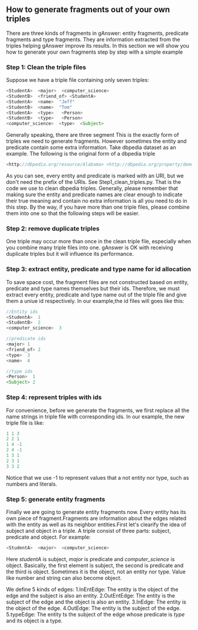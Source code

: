 ## How to generate fragments out of your own triples
There are three kinds of fragments in gAnswer: entity fragments, predicate fragments and type fragments. They are information extracted from the triples helping gAnswer improve its results. In this section we will show you how to generate your own fragments step by step with a simple example

### Step 1: Clean the triple files
Suppose we have a triple file containing only seven triples:
```java
<StudentA>  <major>  <computer_science>
<StudentB>  <friend_of> <StudentA>
<StudentA>  <name>  "Jeff"
<StudentB>  <name>  "Tom"
<StudentA>  <type>   <Person>
<StudentB>  <type>   <Person>
<computer_science>  <type>  <Subject>
```
Generally speaking, there are three segment
This is the exactly form of triples we need to generate fragments. However sometimes the entity and predicate contain some extra information. Take dbpedia dataset as an example. The following is the original form of a dbpedia triple
```java
<http://dbpedia.org/resource/Alabama> <http://dbpedia.org/property/demonym> <http://dbpedia.org/resource/Adjectivals_and_demonyms_for_U.S._states> .
```
As you can see, every entity and predicate is marked with an URI, but we don't need the prefix of the URIs. See Step1_clean_triples.py. That is the code we use to clean dbpedia triples. 
Generally, please remember that making sure the entity and predicate names are clear enough to indicate their true meaning and contain no extra information is all you need to do in this step.
By the way, if you have more than one triple files, please combine them into one so that the following steps will be easier.

### Step 2: remove duplicate triples
One triple may occur more than once in the clean triple file, especially when you combine many triple files into one.
gAnswer is OK with receiving duplicate triples but it will influence its performance.

### Step 3: extract entity, predicate and type name for id allocation
To save space cost, the fragment files are not constructed based on entity, predicate and type names themselves but their ids. Therefore, we must extract every entity, predicate and type name out of the triple file and give them a uniue id respectively. In our example,the id files will goes like this:
```java
//Entity ids
<StudentA>  1
<StudentB>  2
<computer_science>  3

//predicate ids
<major> 1
<friend_of> 2
<type>  3
<name>  4

//type ids
<Person>  1
<Subject> 2
```

### Step 4: represent triples with ids
For convenience, before we generate the fragments, we first replace all the name strings in triple file with corresponding ids.
In our example, the new triple file is like:
```java
1 1 3
2 2 1
1 4 -1
2 4 -1
1 3 1
2 3 1
3 3 2
```
Notice that we use -1 to represent values that a not entity nor type, such as numbers and literals.

### Step 5: generate entity fragments
Finally we are going to generate entity fragments now. Every entity has its own piece of fragment.Fragments are information about the edges related with the entity as well as its neighbor entities.First let's clearify the idea of subject and object in a triple. A triple consist of three parts: subject, predicate and object. For example:
```java
<StudentA>  <major>  <computer_science>
```
Here *studentA* is subject, *major* is predicate and *computer_science* is object. Basically, the first element is subject, the second is predicate and the third is object. Sometimes it is the object, not an entity nor type. Value like number and string can also become object.

We define 5 kinds of edges:
1.InEntEdge: The entity is the object of the edge and the subject is also an entity.
2.OutEntEdge: The entity is the subject of the edge and the object is also an entity.
3.InEdge: The entity is the object of the edge.
4.OutEdge: The entity is the subject of the edge.
5.typeEdge: The entity ts the subject of the edge whose predicate is *type* and its object is a type.
